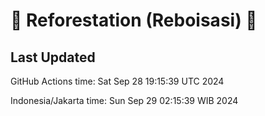 
# 🌳 Reforestation (Reboisasi) 🌲

## Last Updated

GitHub Actions time: Sat Sep 28 19:15:39 UTC 2024

Indonesia/Jakarta time: Sun Sep 29 02:15:39 WIB 2024
